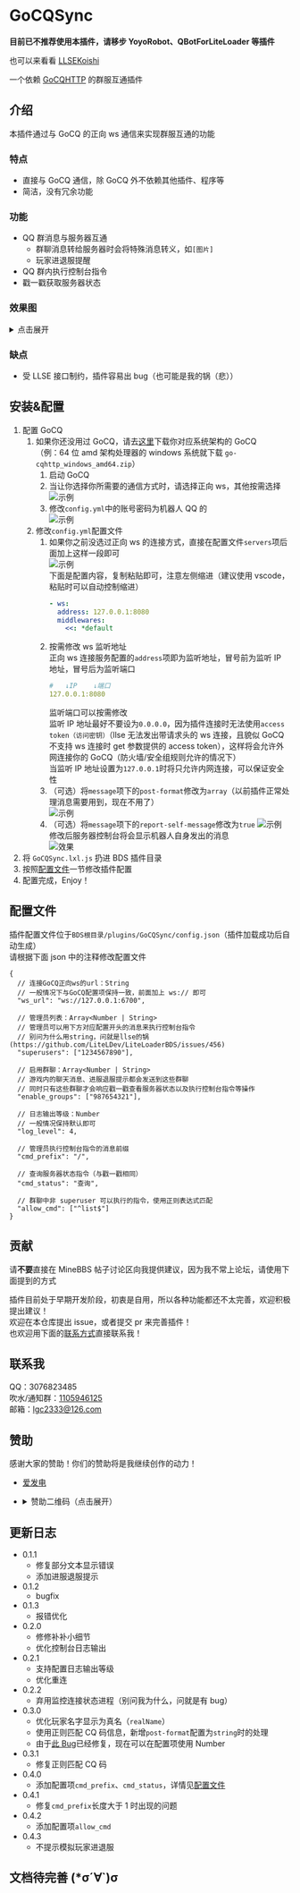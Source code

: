 <!-- markdownlint-disable MD031 MD033 MD036 -->

# GoCQSync

**目前已不推荐使用本插件，请移步 YoyoRobot、QBotForLiteLoader 等插件**

也可以来看看 [LLSEKoishi](https://github.com/lgc-LLSEDev/LLSEKoishi)

一个依赖 [GoCQHTTP](https://github.com/Mrs4s/go-cqhttp) 的群服互通插件

## 介绍

本插件通过与 GoCQ 的正向 ws 通信来实现群服互通的功能

### 特点

- 直接与 GoCQ 通信，除 GoCQ 外不依赖其他插件、程序等
- 简洁，没有冗余功能

### 功能

- QQ 群消息与服务器互通
  - 群聊消息转给服务器时会将特殊消息转义，如`[图片]`
  - 玩家进退服提醒
- QQ 群内执行控制台指令
- 戳一戳获取服务器状态

### 效果图

<details>
  <summary>点击展开</summary>

![群聊](https://media.githubusercontent.com/media/lgc-LLSEDev/readme/main/GoCQSync/4b58ead66f2bfb75.png)
![服务器内](https://media.githubusercontent.com/media/lgc-LLSEDev/readme/main/GoCQSync/-e0426ee8a4b2559.jpg)

</details>

### 缺点

- 受 LLSE 接口制约，插件容易出 bug（也可能是我的锅（悲））

## 安装&配置

1. 配置 GoCQ
   1. 如果你还没用过 GoCQ，请去[这里](https://github.com/Mrs4s/go-cqhttp/releases)下载你对应系统架构的 GoCQ  
      （例：64 位 amd 架构处理器的 windows 系统就下载 `go-cqhttp_windows_amd64.zip`）
      1. 启动 GoCQ
      2. 当让你选择你所需要的通信方式时，请选择正向 ws，其他按需选择  
         ![示例](https://media.githubusercontent.com/media/lgc-LLSEDev/readme/main/GoCQSync/112.png)
      3. 修改`config.yml`中的账号密码为机器人 QQ 的  
         ![示例](https://media.githubusercontent.com/media/lgc-LLSEDev/readme/main/GoCQSync/113.png)
   2. 修改`config.yml`配置文件
      1. 如果你之前没选过正向 ws 的连接方式，直接在配置文件`servers`项后面加上这样一段即可  
         ![示例](https://media.githubusercontent.com/media/lgc-LLSEDev/readme/main/GoCQSync/121.png)  
         下面是配置内容，复制粘贴即可，注意左侧缩进（建议使用 vscode，粘贴时可以自动控制缩进）
         ```yml
         - ws:
           address: 127.0.0.1:8080
           middlewares:
             <<: *default
         ```
      2. 按需修改 ws 监听地址  
         正向 ws 连接服务配置的`address`项即为监听地址，冒号前为监听 IP 地址，冒号后为监听端口
         ```yml
         #   ↓IP    ↓端口
         127.0.0.1:8080
         ```
         监听端口可以按需修改  
         监听 IP 地址最好不要设为`0.0.0.0`，因为插件连接时无法使用`access token（访问密钥）`（llse 无法发出带请求头的 ws 连接，且貌似 GoCQ 不支持 ws 连接时 get 参数提供的 access token），这样将会允许外网连接你的 GoCQ（防火墙/安全组规则允许的情况下）  
         当监听 IP 地址设置为`127.0.0.1`时将只允许内网连接，可以保证安全性
      3. （可选）将`message`项下的`post-format`修改为`array`（以前插件正常处理消息需要用到，现在不用了）  
         ![示例](https://media.githubusercontent.com/media/lgc-LLSEDev/readme/main/GoCQSync/123.png)
      4. （可选）将`message`项下的`report-self-message`修改为`true`
         ![示例](https://media.githubusercontent.com/media/lgc-LLSEDev/readme/main/GoCQSync/124.png)  
         修改后服务器控制台将会显示机器人自身发出的消息  
         ![效果](https://media.githubusercontent.com/media/lgc-LLSEDev/readme/main/GoCQSync/1242.png)
2. 将 `GoCQSync.lxl.js` 扔进 BDS 插件目录
3. 按照[配置文件](#配置文件)一节修改插件配置
4. 配置完成，Enjoy！

## 配置文件

插件配置文件位于`BDS根目录/plugins/GoCQSync/config.json`（插件加载成功后自动生成）  
请根据下面 json 中的注释修改配置文件

```jsonc
{
  // 连接GoCQ正向ws的url：String
  // 一般情况下与GoCQ配置项保持一致，前面加上 ws:// 即可
  "ws_url": "ws://127.0.0.1:6700",

  // 管理员列表：Array<Number | String>
  // 管理员可以用下方对应配置开头的消息来执行控制台指令
  // 别问为什么用string，问就是llse的锅 (https://github.com/LiteLDev/LiteLoaderBDS/issues/456)
  "superusers": ["1234567890"],

  // 启用群聊：Array<Number | String>
  // 游戏内的聊天消息、进服退服提示都会发送到这些群聊
  // 同时只有这些群聊才会响应戳一戳查看服务器状态以及执行控制台指令等操作
  "enable_groups": ["987654321"],

  // 日志输出等级：Number
  // 一般情况保持默认即可
  "log_level": 4,

  // 管理员执行控制台指令的消息前缀
  "cmd_prefix": "/",

  // 查询服务器状态指令（与戳一戳相同）
  "cmd_status": "查询",

  // 群聊中非 superuser 可以执行的指令，使用正则表达式匹配
  "allow_cmd": ["^list$"]
}
```

## 贡献

请**不要**直接在 MineBBS 帖子讨论区向我提供建议，因为我不常上论坛，请使用下面提到的方式

插件目前处于早期开发阶段，初衷是自用，所以各种功能都还不太完善，欢迎积极提出建议！  
欢迎在本仓库提出 issue，或者提交 pr 来完善插件！  
也欢迎用下面的[联系方式](#联系我)直接联系我！

## 联系我

QQ：3076823485  
吹水/通知群：[1105946125](https://jq.qq.com/?_wv=1027&k=Z3n1MpEp)  
邮箱：<lgc2333@126.com>

## 赞助

感谢大家的赞助！你们的赞助将是我继续创作的动力！

- [爱发电](https://afdian.net/@lgc2333)
- <details>
    <summary>赞助二维码（点击展开）</summary>

  ![讨饭](https://raw.githubusercontents.com/lgc2333/ShigureBotMenu/master/src/imgs/sponsor.png)

  </details>

## 更新日志

- 0.1.1
  - 修复部分文本显示错误
  - 添加进服退服提示
- 0.1.2
  - bugfix
- 0.1.3
  - 报错优化
- 0.2.0
  - 修修补补小细节
  - 优化控制台日志输出
- 0.2.1
  - 支持配置日志输出等级
  - 优化重连
- 0.2.2
  - 弃用监控连接状态进程（别问我为什么，问就是有 bug）
- 0.3.0
  - 优化玩家名字显示为真名（`realName`）
  - 使用正则匹配 CQ 码信息，新增`post-format`配置为`string`时的处理
  - 由于[此 Bug](https://github.com/LiteLDev/LiteLoaderBDS/issues/456)已经修复，现在可以在配置项使用 Number
- 0.3.1
  - 修复正则匹配 CQ 码
- 0.4.0
  - 添加配置项`cmd_prefix`、`cmd_status`，详情见[配置文件](#配置文件)
- 0.4.1
  - 修复`cmd_prefix`长度大于 1 时出现的问题
- 0.4.2
  - 添加配置项`allow_cmd`
- 0.4.3
  - 不提示模拟玩家进退服

## 文档待完善 (\*σ´∀`)σ
